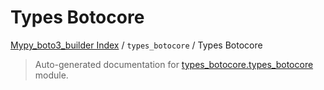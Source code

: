 # Types Botocore

[Mypy_boto3_builder Index](../../README.md#mypy_boto3_builder-index) / `types_botocore` / Types Botocore

> Auto-generated documentation for [types_botocore.types_botocore](https://github.com/youtype/mypy_boto3_builder/blob/main/types_botocore/types_botocore/__init__.py) module.
